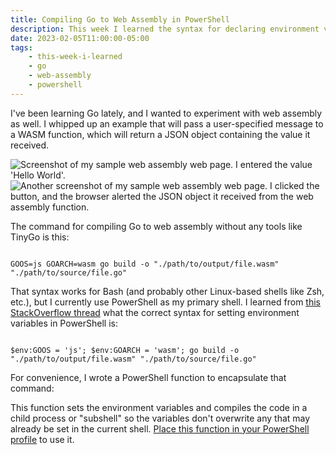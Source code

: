 ```yaml
---
title: Compiling Go to Web Assembly in PowerShell
description: This week I learned the syntax for declaring environment variables in PowerShell, which was helpful in compiling Go to Web Assembly.
date: 2023-02-05T11:00:00-05:00
tags:
    - this-week-i-learned
    - go
    - web-assembly
    - powershell
---
```

I've been learning Go lately, and I wanted to experiment with web assembly as well. I whipped up an example that will pass a user-specified message to a WASM function, which will return a JSON object containing the value it received.

<picture class="content-image">
    <source srcset="/assets/images/compile-go-wasm-1.avif" type="image/avif">
    <source srcset="/assets/images/compile-go-wasm-1.webp" type="image/webp">
    <img src="/assets/images/compile-go-wasm-1.jpg" alt="Screenshot of my sample web assembly web page. I entered the value 'Hello World'." loading="lazy">
</picture>

<picture class="content-image">
    <source srcset="/assets/images/compile-go-wasm-2.avif" type="image/avif">
    <source srcset="/assets/images/compile-go-wasm-2.webp" type="image/webp">
    <img src="/assets/images/compile-go-wasm-2.jpg" alt="Another screenshot of my sample web assembly web page. I clicked the button, and the browser alerted the JSON object it received from the web assembly function." loading="lazy">
</picture>

The command for compiling Go to web assembly without any tools like TinyGo is this:

<pre class="codeWrapper"><code class="language-bash">
GOOS=js GOARCH=wasm go build -o "./path/to/output/file.wasm" "./path/to/source/file.go"
</code></pre>

That syntax works for Bash (and probably other Linux-based shells like Zsh, etc.), but I currently use PowerShell as my primary shell. I learned from <a href="https://stackoverflow.com/questions/1420719/powershell-setting-an-environment-variable-for-a-single-command-only">this StackOverflow thread</a> what the correct syntax for setting environment variables in PowerShell is:

<pre class="codeWrapper"><code class="language-powershell">
$env:GOOS = 'js'; $env:GOARCH = 'wasm'; go build -o "./path/to/output/file.wasm" "./path/to/source/file.go"
</code></pre>

For convenience, I wrote a PowerShell function to encapsulate that command:

<div class="gistWrapper">
	<script src="https://gist.github.com/nmarsceau/8643d9dbafbf8f30b74e5adcd3c7d665.js"></script>
</div>

This function sets the environment variables and compiles the code in a child process or "subshell" so the variables don't overwrite any that may already be set in the current shell. <a href="https://lazyadmin.nl/powershell/powershell-profile/">Place this function in your PowerShell profile</a> to use it.

<link rel="stylesheet" href="https://cdnjs.cloudflare.com/ajax/libs/prism/9000.0.1/themes/prism-tomorrow.min.css" integrity="sha512-kSwGoyIkfz4+hMo5jkJngSByil9jxJPKbweYec/UgS+S1EgE45qm4Gea7Ks2oxQ7qiYyyZRn66A9df2lMtjIsw==" crossorigin="anonymous" referrerpolicy="no-referrer">
<script src="https://cdnjs.cloudflare.com/ajax/libs/prism/9000.0.1/prism.min.js" integrity="sha512-UOoJElONeUNzQbbKQbjldDf9MwOHqxNz49NNJJ1d90yp+X9edsHyJoAs6O4K19CZGaIdjI5ohK+O2y5lBTW6uQ==" crossorigin="anonymous" referrerpolicy="no-referrer"></script>
<script src="https://cdnjs.cloudflare.com/ajax/libs/prism/9000.0.1/components/prism-bash.min.js" integrity="sha512-35RBtvuCKWANuRid6RXP2gYm4D5RMieVL/xbp6KiMXlIqgNrI7XRUh9HurE8lKHW4aRpC0TZU3ZfqG8qmQ35zA==" crossorigin="anonymous" referrerpolicy="no-referrer"></script>
<script src="https://cdnjs.cloudflare.com/ajax/libs/prism/9000.0.1/components/prism-powershell.min.js" integrity="sha512-dnJS1fxEUNZirzvtoG39P8JWa8DajX420LajzUbn+taV6hd9BfnHHgpPAWNADYjNRPT1Gt4v4/XGMULqi0uqVQ==" crossorigin="anonymous" referrerpolicy="no-referrer"></script>
